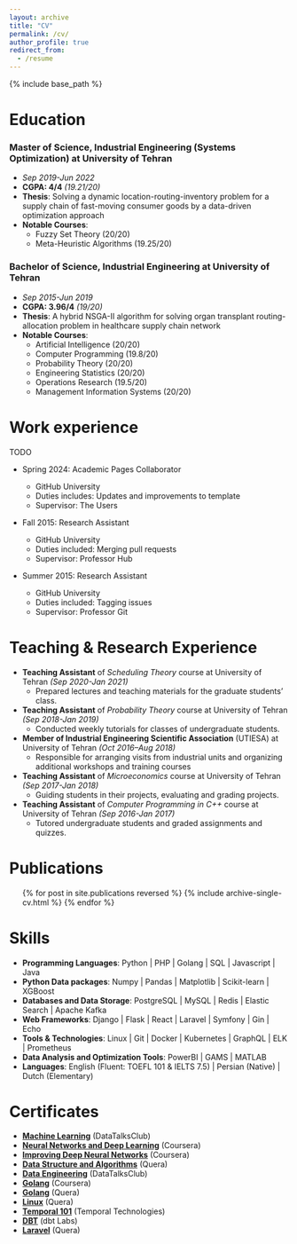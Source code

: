 ```yaml
---
layout: archive
title: "CV"
permalink: /cv/
author_profile: true
redirect_from:
  - /resume
---
```


{% include base_path %}

# Education

### Master of Science, Industrial Engineering (Systems Optimization) at **University of Tehran**

- _Sep 2019-Jun 2022_
- **CGPA: 4/4** _(19.21/20)_
- **Thesis**: Solving a dynamic location-routing-inventory problem for a supply chain of fast-moving consumer goods by a data-driven optimization approach
- **Notable Courses**:
  - Fuzzy Set Theory (20/20)
  - Meta-Heuristic Algorithms (19.25/20)

### Bachelor of Science, Industrial Engineering at **University of Tehran**

- _Sep 2015-Jun 2019_
- **CGPA: 3.96/4** _(19/20)_
- **Thesis**: A hybrid NSGA-II algorithm for solving organ transplant routing-allocation problem in healthcare supply chain network
- **Notable Courses**:
  - Artificial Intelligence (20/20)
  - Computer Programming (19.8/20)
  - Probability Theory (20/20)
  - Engineering Statistics (20/20)
  - Operations Research (19.5/20)
  - Management Information Systems (20/20)

# Work experience

TODO

- Spring 2024: Academic Pages Collaborator

  - GitHub University
  - Duties includes: Updates and improvements to template
  - Supervisor: The Users

- Fall 2015: Research Assistant

  - GitHub University
  - Duties included: Merging pull requests
  - Supervisor: Professor Hub

- Summer 2015: Research Assistant
  - GitHub University
  - Duties included: Tagging issues
  - Supervisor: Professor Git

# Teaching & Research Experience

- **Teaching Assistant** of _Scheduling Theory_ course at University of Tehran _(Sep 2020-Jan 2021)_
  - Prepared lectures and teaching materials for the graduate students’ class.
- **Teaching Assistant** of _Probability Theory_ course at University of Tehran _(Sep 2018-Jan 2019)_
  - Conducted weekly tutorials for classes of undergraduate students.
- **Member of Industrial Engineering Scientific Association** (UTIESA) at University of Tehran _(Oct 2016–Aug 2018)_
  - Responsible for arranging visits from industrial units and organizing additional workshops and training courses
- **Teaching Assistant** of _Microeconomics_ course at University of Tehran _(Sep 2017-Jan 2018)_
  - Guiding students in their projects, evaluating and grading projects.
- **Teaching Assistant** of _Computer Programming in C++_ course at University of Tehran _(Sep 2016-Jan 2017)_
  - Tutored undergraduate students and graded assignments and quizzes.

# Publications

  <ul>{% for post in site.publications reversed %}
    {% include archive-single-cv.html %}
  {% endfor %}</ul>

# Skills

- **Programming Languages**: Python | PHP | Golang | SQL | Javascript | Java
- **Python Data packages**: Numpy | Pandas | Matplotlib | Scikit-learn | XGBoost
- **Databases and Data Storage**: PostgreSQL | MySQL | Redis | Elastic Search | Apache Kafka
- **Web Frameworks**: Django | Flask | React | Laravel | Symfony | Gin | Echo
- **Tools & Technologies**: Linux | Git | Docker | Kubernetes | GraphQL | ELK | Prometheus
- **Data Analysis and Optimization Tools**: PowerBI | GAMS | MATLAB
- **Languages**: English (Fluent: TOEFL 101 & IELTS 7.5) | Persian (Native) | Dutch (Elementary)

# Certificates

- **[Machine Learning](https://certificate.datatalks.club/ml-zoomcamp/2023/3481f400d17ea5bdcaed692c4709d6b657a588e2.pdf)** (DataTalksClub)
- **[Neural Networks and Deep Learning](https://www.coursera.org/account/accomplishments/verify/4VJK5VNUJFKS?utm_source=link&utm_medium=certificate&utm_content=cert_image&utm_campaign=sharing_cta&utm_product=course)** (Coursera)
- **[Improving Deep Neural Networks](https://www.coursera.org/account/accomplishments/verify/BB5PV5BQUS68?utm_source=link&utm_medium=certificate&utm_content=cert_image&utm_campaign=sharing_cta&utm_product=course)** (Coursera)
- **[Data Structure and Algorithms](https://quera.org/media/public/quera_certificate/f8df1a6cae9941449b2d6c0f206ff8bb.jpg)** (Quera)
- **[Data Engineering](https://certificate.datatalks.club/dezoomcamp/2024/3481f400d17ea5bdcaed692c4709d6b657a588e2.pdf)** (DataTalksClub)
- **[Golang](https://www.coursera.org/account/accomplishments/verify/NYR3QBYLTVUW?utm_campaign=sharing_cta&utm_content=cert_image&utm_medium=certificate&utm_product=course&utm_source=android)** (Coursera)
- **[Golang](https://quera.org/media/public/quera_certificate/308b9b83401844eebc5f5f979530c851.jpg)** (Quera)
- **[Linux](https://quera.org/media/public/quera_certificate/057908bf78d341e5a6c31d3cf2d2687f.jpg)** (Quera)
- **[Temporal 101](https://ibb.co/JyL4jMG)** (Temporal Technologies)
- **[DBT](https://www.credential.net/c7417459-3a44-41cc-8121-a9526598d224#acc.Sx7p14wE)** (dbt Labs)
- **[Laravel](https://quera.org/media/public/quera_certificate/6c2700964b7e4b6dbb280b328fa5a4f1.jpg)** (Quera)
